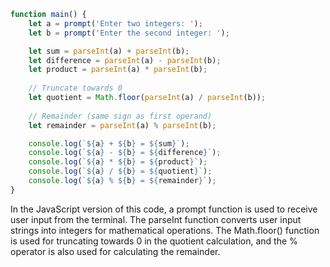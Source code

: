 ```javascript
function main() {
    let a = prompt('Enter two integers: ');
    let b = prompt('Enter the second integer: ');

    let sum = parseInt(a) + parseInt(b);
    let difference = parseInt(a) - parseInt(b);
    let product = parseInt(a) * parseInt(b);
    
    // Truncate towards 0
    let quotient = Math.floor(parseInt(a) / parseInt(b));
    
    // Remainder (same sign as first operand)
    let remainder = parseInt(a) % parseInt(b);

    console.log(`${a} + ${b} = ${sum}`);
    console.log(`${a} - ${b} = ${difference}`);
    console.log(`${a} * ${b} = ${product}`);
    console.log(`${a} / ${b} = ${quotient}`);
    console.log(`${a} % ${b} = ${remainder}`);
}
```
In the JavaScript version of this code, a prompt function is used to receive user input from the terminal. The parseInt function converts user input strings into integers for mathematical operations. The Math.floor() function is used for truncating towards 0 in the quotient calculation, and the % operator is also used for calculating the remainder.
